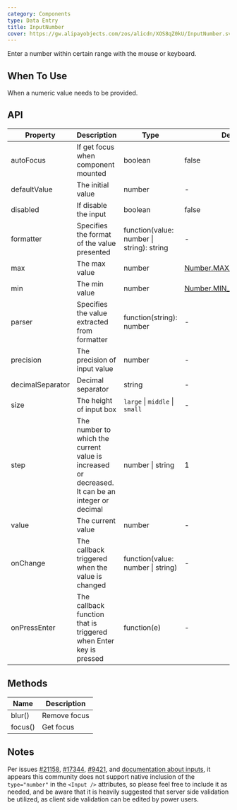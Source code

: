 ```yaml
---
category: Components
type: Data Entry
title: InputNumber
cover: https://gw.alipayobjects.com/zos/alicdn/XOS8qZ0kU/InputNumber.svg
---
```


Enter a number within certain range with the mouse or keyboard.

## When To Use

When a numeric value needs to be provided.

## API

| Property | Description | Type | Default |
| --- | --- | --- | --- |
| autoFocus | If get focus when component mounted | boolean | false |
| defaultValue | The initial value | number | - |
| disabled | If disable the input | boolean | false |
| formatter | Specifies the format of the value presented | function(value: number \| string): string | - |
| max | The max value | number | [Number.MAX_SAFE_INTEGER](https://developer.mozilla.org/en-US/docs/Web/JavaScript/Reference/Global_Objects/Number/MAX_SAFE_INTEGER) |
| min | The min value | number | [Number.MIN_SAFE_INTEGER](https://developer.mozilla.org/en-US/docs/Web/JavaScript/Reference/Global_Objects/Number/MIN_SAFE_INTEGER) |
| parser | Specifies the value extracted from formatter | function(string): number | - |
| precision | The precision of input value | number | - |
| decimalSeparator | Decimal separator | string | - |
| size | The height of input box | `large` \| `middle` \| `small` | - |
| step | The number to which the current value is increased or decreased. It can be an integer or decimal | number \| string | 1 |
| value | The current value | number | - |
| onChange | The callback triggered when the value is changed | function(value: number \| string) | - |
| onPressEnter | The callback function that is triggered when Enter key is pressed | function(e) | - |

## Methods

| Name    | Description  |
| ------- | ------------ |
| blur()  | Remove focus |
| focus() | Get focus    |

## Notes

Per issues [#21158](https://github.com/ant-design/ant-design/issues/21158), [#17344](https://github.com/ant-design/ant-design/issues/17344), [#9421](https://github.com/ant-design/ant-design/issues/9421), and [documentation about inputs](https://developer.mozilla.org/en-US/docs/Web/HTML/Element/input/number#Using_number_inputs), it appears this community does not support native inclusion of the `type="number"` in the `<Input />` attributes, so please feel free to include it as needed, and be aware that it is heavily suggested that server side validation be utilized, as client side validation can be edited by power users.
